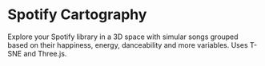 # Spotify Cartography

Explore your Spotify library in a 3D space with simular songs grouped based on their happiness, energy, danceability and more variables. Uses T-SNE and Three.js.
